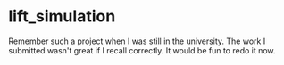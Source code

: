 # lift_simulation
Remember such a project when I was still in the university. The work I submitted wasn't great if I recall correctly. It would be fun to redo it now.
